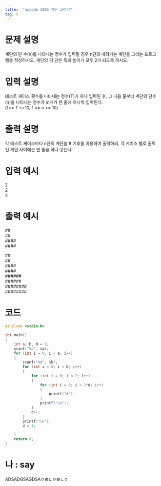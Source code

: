 ```yaml
---
title:  "ascode 1086 계단 그리기"
tag: c
---
```

# 문제 설명
계단의 단 수(n)를 나타내는 정수가 입력될 경우 n단의 내려가는 계단을 그리는 프로그램을 작성하시오.
계단의 각 단은 폭과 높이가 모두 2가 되도록 하시오.<br>
# 입력 설명
테스트 케이스 횟수를 나타내는 정수(T)가 하나 입력된 후, 그 다음 줄부터 계단의 단수(n)를 나타내는 정수가 m개가 한 줄에 하나씩 입력된다.<br>
(1<= T <=10, 1 <= n <= 10)
# 출력 설명
각 테스트 케이스마다 n단의 계단을 # 기호를 이용하여 출력하되, 각 케이스 별로 출력된 계단 사이에는 빈 줄을 하나 넣는다.<br>
# 입력 예시
2<br>
2<br>
4
# 출력 예시
##<br>
##<br>
####<br>
####<br>

##<br>
##<br>
####<br>
####<br>
######<br>
######<br>
########<br>
########<br>
# 코드

```c
#include <stdio.h>

int main()
{
    int a, b, d = 1;
    scanf("%d", &a);
    for (int i = 0; i < a; i++)
    {
        scanf("%d", &b);
        for (int i = 0; i < b; i++)
        {
            for (int i = 0; i < 2; i++)
            {
                for (int i = 0; i < 2*d; i++)
                {
                    printf("#");
                }
                printf("\n");
            }
            d++;
        }
        printf("\n");
        d = 1;

    }
    return 0;
}
```

# 나 : say
ADSADGSAGDSAㅇㄻㄴㅇㄻㄴㅇ